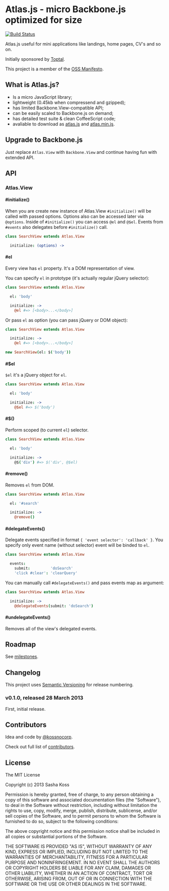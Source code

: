 # Atlas.js - micro Backbone.js optimized for size

[![Build Status](https://secure.travis-ci.org/kossnocorp/atlas.png?branch=master)](http://travis-ci.org/kossnocorp/atlas)

Atlas.js useful for mini applications like landings, home pages, CV's and so on.

Initially sponsored by [Toptal](http://toptal.com/).

This project is a member of the [OSS Manifesto](http://ossmanifesto.org/).

## What is Atlas.js?

* Is a micro JavaScript library;
* lightweight (0.45kb when compressend and gzipped);
* has limited Backbone.View-compatible API;
* can be easily scaled to Backbone.js on demand;
* has detailed test suite & clean CoffeeScript code;
* avaliable to download as [atlas.js](https://raw.github.com/kossnocorp/atlas/v0.1.0/lib/atlas.js) and [atlas.min.js](https://raw.github.com/kossnocorp/atlas/v0.1.0/lib/atlas.min.js).

## Upgrade to Backbone.js

Just replace `Atlas.View` with `Backbone.View` and continue having fun with extended API.

## API

### Atlas.View

#### #initialize()

When you are create new instance of Atlas.View `#initialize()` will be called with passed options. Options also can be accessed later via `@options`. Inside of `#initialize()` you can access `@el` and `@$el`. Events from `#events` also delegates before `#initialize()` call.

``` coffeescript
class SearchView extends Atlas.View

  initialize: (options) ->
```

#### #el

Every view has `el` property. It's a DOM representation of view.

You can specify `el` in prototype (it's actually regular jQuery selector):

``` coffeescript
class SearchView extends Atlas.View

  el: 'body'

  initialize: ->
    @el #=> [<body>...</body>]
```

Or pass `el` as option (you can pass jQuery or DOM object):

``` coffeescript
class SearchView extends Atlas.View

  initialize: ->
    @el #=> [<body>...</body>]

new SearchView(el: $('body'))
```

#### #$el

`$el` it's a jQuery object for `el`.

``` coffeescript
class SearchView extends Atlas.View

  el: 'body'

  initialize: ->
    @$el #=> $('body')
```

#### #$()

Perform scoped (to current `el`) selector.

``` coffeescript
class SearchView extends Atlas.View

  el: 'body'

  initialize: ->
    @$('div') #=> $('div', @$el)
```

#### #remove()

Removes `el` from DOM.

``` coffeescript
class SearchView extends Atlas.View

  el: '#search'

  initialize: ->
    @remove()
```

#### #delegateEvents()

Delegate events specified in format `{ 'event selector': 'callback' }`. You specify only event name (without selector) event will be binded to `el`.

``` coffeescript
class SearchView extends Atlas.View

  events:
    submit:         'doSearch'
    'click #clear': 'clearQuery'
```

You can manually call `#delegateEvents()` and pass events map as argument:

``` coffeescript
class SearchView extends Atlas.View

  initialize: ->
    @delegateEvents(submit: 'doSearch')
```

#### #undelegateEvents()

Removes all of the view's delegated events.

## Roadmap

See [milestones](https://github.com/kossnocorp/atlas/issues/milestones).

## Changelog

This project uses [Semantic Versioning](http://semver.org/) for release numbering.

### v0.1.0, released 28 March 2013

First, initial release.

## Contributors

Idea and code by [@kossnocorp](http://koss.nocorp.me/).

Check out full list of [contributors](https://github.com/kossnocorp/atlas/contributors).

## License

The MIT License

Copyright (c) 2013 Sasha Koss

Permission is hereby granted, free of charge, to any person obtaining a copy of this software and associated documentation files (the "Software"), to deal in the Software without restriction, including without limitation the rights to use, copy, modify, merge, publish, distribute, sublicense, and/or sell copies of the Software, and to permit persons to whom the Software is furnished to do so, subject to the following conditions:

The above copyright notice and this permission notice shall be included in all copies or substantial portions of the Software.

THE SOFTWARE IS PROVIDED "AS IS", WITHOUT WARRANTY OF ANY KIND, EXPRESS OR IMPLIED, INCLUDING BUT NOT LIMITED TO THE WARRANTIES OF MERCHANTABILITY, FITNESS FOR A PARTICULAR PURPOSE AND NONINFRINGEMENT. IN NO EVENT SHALL THE AUTHORS OR COPYRIGHT HOLDERS BE LIABLE FOR ANY CLAIM, DAMAGES OR OTHER LIABILITY, WHETHER IN AN ACTION OF CONTRACT, TORT OR OTHERWISE, ARISING FROM, OUT OF OR IN CONNECTION WITH THE SOFTWARE OR THE USE OR OTHER DEALINGS IN THE SOFTWARE.
